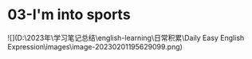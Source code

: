 # 03-I'm into sports

![](D:\2023年\学习笔记总结\english-learning\日常积累\Daily Easy English Expression\images\image-20230201195629099.png)

